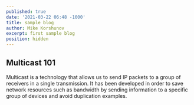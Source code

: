 ```yaml
---
published: true
date: '2021-03-22 06:48 -1000'
title: sample blog
author: Mike Korshunov
excerpt: first sample blog
position: hidden
---
```

## Multicast 101

Multicast is a technology that allows us to send IP packets to a group of receivers in a single transmission. It has been developed in order to save network resources such as bandwidth by sending information to a specific group of devices and avoid duplication examples.




